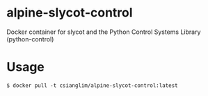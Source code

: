 # alpine-slycot-control
Docker container for slycot and the Python Control Systems Library (python-control)

# Usage

```
$ docker pull -t csianglim/alpine-slycot-control:latest
```
